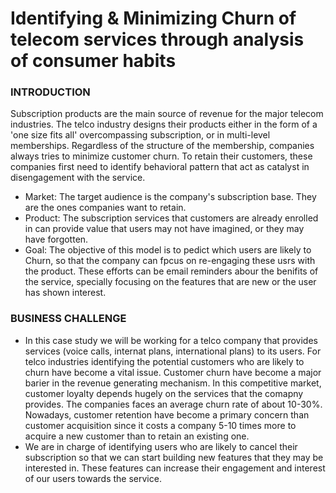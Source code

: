 # Identifying & Minimizing Churn of telecom services through analysis of consumer habits

### INTRODUCTION
Subscription products are the main source of revenue for the major telecom industries. The telco industry designs their products either in the form of a 'one size fits all' overcompassing subscription, or in multi-level memberships. Regardless of the structure of the membership, companies always tries to minimize customer churn. To retain their customers, these companies first need to identify behavioral pattern that act as catalyst in disengagement with the service.

* Market:
The target audience is the company's subscription base. They are the ones companies want to retain.
* Product:
The subscription services that customers are already enrolled in can provide value that users may not have imagined, or they may have forgotten.
* Goal:
The objective of this model is to pedict which users are likely to Churn, so that the company can fpcus on re-engaging these usrs with the product. These efforts can be email reminders abour the benifits of the service, specially focusing on the features that are new or the user has shown interest.

### BUSINESS CHALLENGE

* In this case study we will be working for a telco company that provides services (voice calls, internat plans, international plans) to its users. For telco industries identifying the potential customers who are likely to churn have become a vital issue. Customer churn have become a major barier in the revenue generating mechanism. In this competitive market, customer loyalty depends hugely on the services that the comapny provides. The companies faces an average churn rate of about 10-30%. Nowadays, customer retention have become a primary concern than customer acquisition since it costs a company 5-10 times more to acquire a new customer than to retain an existing one. 
* We are in charge of identifying users who are likely to cancel their subscription so that we can start building new features that they may be interested in. These features can increase their engagement and interest of our users towards the service.
